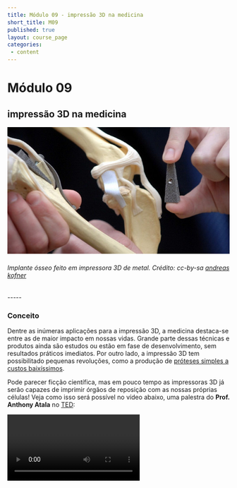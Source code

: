 ```yaml
---
title: Módulo 09 - impressão 3D na medicina
short_title: M09
published: true
layout: course_page
categories:
 - content
---
```



# Módulo 09
## impressão 3D na medicina

<div class="span4 center-block">
<img class="img-responsive img-thumbnail" src="/img/m09/implant.jpg"/>
<h6>Implante ósseo feito em impressora 3D de metal. Crédito: cc-by-sa <a href="https://www.flickr.com/photos/134289505@N07/" target="_blank">andreas kofner</a></h6>
</div>
-----

### Conceito

Dentre as inúmeras aplicações para a impressão 3D, a medicina destaca-se entre as de maior impacto em nossas vidas. Grande parte dessas técnicas e produtos ainda são estudos ou estão em fase de desenvolvimento, sem resultados práticos imediatos. Por outro lado, a impressão 3D tem possibilitado pequenas revoluções, como a produção de [próteses simples a custos baixíssimos](http://www.thingiverse.com/thing:229620).

Pode parecer ficção científica, mas em pouco tempo as impressoras 3D já serão capazes de imprimir órgãos de reposição com as nossas próprias células! Veja como isso será possível no vídeo abaixo, uma palestra do **Prof. Anthony Atala** no [TED](http://ted.com):

<video src="http://video-subtitle.tedcdn.com/talk/podcast/2011/None/AnthonyAtala_2011-480p-pt-br.mp4" controls/>

-----

O uso da impressão 3D para a produção de implantes ósseos ou guias para cirurgias já é uma realidade. Em 2012, na Metamáquina, imprimimos uma **tomografia** de uma artéria de um paciente do Hospital das Clínicas da USP. A artéria impressa, naturalmente, não foi implantada, mas foi usada pelo cirurgião para planejar sua cirurgia, já que ela seria feita em um local de difícil acesso, dependendo apenas do tato! Veja o resultado na imagem abaixo:

<div class="span4 center-block">
<img class="img-responsive img-thumbnail" src="/img/m09/aorta.jpg"/>
<h6>Crédito: Metamáquina</h6>
</div>
-----

### Técnica

Nesta seção, vamos falar de alguns softwares usados para criar modelos 3D. No Módulo 04, aprendemos sobre os arquivos STL, que contém a malha de triângulos que dá a forma tridimensional ao modelo. Mas de onde vem essa malha de triângulos? Como fazemos para **criar** um arquivo 3D?

Mas antes, vamos falar da *impressora 2D*, isto é, a boa e velha impressora de papel. Existem diferentes programas no computador que são compatíveis com a impressora de papel, como editores de texto, editores de imagens, planilhas eletrônicas, entre tantos outros.

Pois bem, para a criação de modelos 3D funciona da mesma maneira. Temos diferentes softwares de modelagem 3D para diferentes aplicações. Em geral, todos eles são capazes de gerar os arquivos STL, que são como um *PDF da impressão 3D*. Não cabe nesse curso aprendermos a utilizar cada um destes softwares, mas vamos listar alguns deles:

* [Blender](https://pt.wikipedia.org/wiki/Blender): software de modelagem 3D e [animação](https://www.youtube.com/watch?v=Y-rmzh0PI3c) [digital](https://www.youtube.com/watch?v=YE7VzlLtp-4).

<div class="span4 center-block">
<img class="img-responsive img-thumbnail" src="/img/m09/blender.jpg"/>
<h6>Crédito: Engrenagem da Metamáquina 2 no Blender</h6>
</div>
-----

* [OpenSCAD](https://en.wikipedia.org/wiki/OpenSCAD): software de modelagem 3D paramétrica. A Metamáquina 2 [foi projetada nele](https://github.com/metamaquina/Metamaquina2)!

<div class="span4 center-block">
<img class="img-responsive img-thumbnail" src="/img/m09/openscad.png"/>
<h6>Crédito: Projeto do extrusor da Metamáquina 2 no OpenSCAD</h6>
</div>
-----

* [MeshLab](http://www.meshlab.org/): software de processamento e edição de malhas. Ele não é usado para criar, mas para dar retoques, processar ou corrigir modelos 3D, especialmente modelos obtidos através de processo de escaneamento ou tomografia. O modelo 3D da aorta que citamos anteriormente passou por este programa em uma das suas etapas.

* [InVesalius](https://pt.wikipedia.org/wiki/InVesalius): software para reconstrução tridimensional de imagens obtidas por tomografia. Também foi usado na criação da artéria que citamos anteriormente.

* [FreeCAD](https://en.wikipedia.org/wiki/FreeCAD): Programa CAD 3D voltado à engenharia mecânica e design de produto, mas também adequado para arquitetura e outras especialidades de engenharia.

Todos esses softwares que citamos são [softwares livres](https://www.gnu.org/philosophy/free-sw.html) e estão disponíveis para download! Você pode baixá-los ou até testá-los na sua máquina caso já estejam instalados.

Existem também softwares não-livres para modelagem 3D. Nós não os recomendamos, pois restringem as possibilidades de uso e modificação pelo usuário. **AutoCAD**, **SolidWorks** e **Google Sketchup** são os softwares mais conhecidos nesta categoria.

-----

### Aplicação

Vamos agora usar as nossas impressoras 3D para imprimir um objeto de aplicação médica. Vamos propor dois projetos, mas você também pode procurar outras coisas no [Thingiverse](https://thingiverse.org) ou em outros sites na internet!

* Esta [prótese de mão](http://www.thingiverse.com/thing:229620) foi criada pelo pai de um garoto com uma deformação. Uma prótese desse tipo pode custar mais de 20 mil dólares, mas com uma impressora 3D é possível fazer uma similar gastando-se menos de 15 dólares em material. No *Thingiverse* há [diversas variantes e projetos similares](http://www.thingiverse.com/search?q=prosthetic+hand), inclusive [uma que nem precisa de parafusos](http://www.thingiverse.com/thing:92937) para ser montada.

<div class="span4 center-block">
<img class="img-responsive img-thumbnail" src="/img/m09/printed-hand.jpg"/>
<h6>Crédito: GPL <a href="http://www.thingiverse.com/profbink" target="_blank">profbink</a></h6>
</div>
-----

* Um modelo 3D de uma artéria de verdade foi criado no programa *InVesalius* a partir de uma tomografia do paciente e pode ser impresso em uma impressora 3D comum. O modelo não cabe em uma única impressão pois é mais alto que a máquina, e por isso foi dividido em dois arquivos: <a href="/img/m09/aorta_bifurcation_A.stl">aorta A</a> e <a href="/img/m09/aorta_bifurcation_B.stl">aorta B</a>. A impressão das duas partes dura aproximadamente duas horas! Você pode imprimir uma parte de cada vez ou ainda usar o *Cura* para fazer um **plate** e imprimir as duas partes ao mesmo tempo, como fizemos no Módulo 05. Ao final, cole as duas partes!